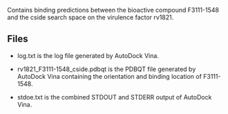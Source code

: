 Contains binding predictions between the bioactive compound F3111-1548 and the cside search space on the virulence factor rv1821.

## Files

- log.txt is the log file generated by AutoDock Vina.

- rv1821_F3111-1548_cside.pdbqt is the PDBQT file generated by AutoDock Vina containing the orientation and binding location of F3111-1548.

- stdoe.txt is the combined STDOUT and STDERR output of AutoDock Vina.


